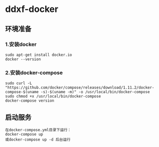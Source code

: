 # ddxf-docker

## 环境准备

### 1.安装docker
````
sudo apt-get install docker.io
docker --version
````

### 2.安装docker-compose
````
sudo curl -L "https://github.com/docker/compose/releases/download/1.11.2/docker-compose-$(uname -s)-$(uname -m)" -o /usr/local/bin/docker-compose
sudo chmod +x /usr/local/bin/docker-compose
docker-compose version
````

## 启动服务
````
在docker-compose.yml目录下运行：
docker-compose up
或docker-compose up -d 后台运行
````